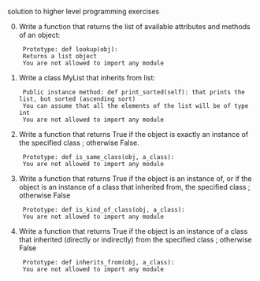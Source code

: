 solution to higher level programming exercises

0. Write a function that returns the list of available attributes and methods of an object:

        Prototype: def lookup(obj):
        Returns a list object
        You are not allowed to import any module

1. Write a class MyList that inherits from list:

        Public instance method: def print_sorted(self): that prints the list, but sorted (ascending sort)
        You can assume that all the elements of the list will be of type int
        You are not allowed to import any module

2. Write a function that returns True if the object is exactly an instance of the specified class ; otherwise False.

        Prototype: def is_same_class(obj, a_class):
        You are not allowed to import any module

3. Write a function that returns True if the object is an instance of, or if the object is an instance of a class that inherited from, the specified class ; otherwise False

        Prototype: def is_kind_of_class(obj, a_class):
        You are not allowed to import any module

4. Write a function that returns True if the object is an instance of a class that inherited (directly or indirectly) from the specified class ; otherwise False

        Prototype: def inherits_from(obj, a_class):
        You are not allowed to import any module
